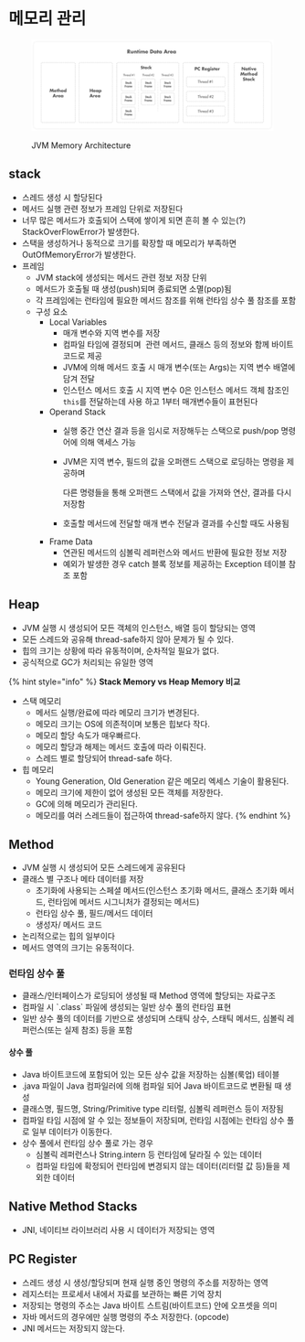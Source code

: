 # 메모리 관리

<figure><img src="../../../.gitbook/assets/image (15) (1) (1) (1).png" alt=""><figcaption><p>JVM Memory Architecture</p></figcaption></figure>

## stack

* 스레드 생성 시 할당된다
* 메서드 실행 관련 정보가 프레임 단위로 저장된다
* 너무 많은 메서드가 호출되어 스택에 쌓이게 되면 흔히 볼 수 있는(?) StackOverFlowError가 발생한다.
* 스택을 생성하거나 동적으로 크기를 확장할 때 메모리가 부족하면 OutOfMemoryError가 발생한다.
* 프레임
  * JVM stack에 생성되는 메서드 관련 정보 저장 단위
  * 메서드가 호출될 때 생성(push)되며 종료되면 소멸(pop)됨
  * 각 프레임에는 런타임에 필요한 메서드 참조를 위해 런타임 상수 풀 참조를 포함
  * 구성 요소
    * Local Variables
      * 매개 변수와 지역 변수를 저장
      * 컴파일 타임에 결정되며  관련 메서드, 클래스 등의 정보와 함께 바이트코드로 제공
      * JVM에 의해 메서드 호출 시 매개 변수(또는 Args)는 지역 변수 배열에 담겨 전달
      * 인스턴스 메서드 호출 시 지역 변수 0은 인스턴스 메서드 객체 참조인 `this`를 전달하는데 사용 하고 1부터 매개변수들이 표현된다
    * Operand Stack
      * 실행 중간 연산 결과 등을 임시로 저장해두는 스택으로 push/pop 명령어에 의해 액세스 가능
      *   JVM은 지역 변수, 필드의 값을 오퍼랜드 스택으로 로딩하는 명령을 제공하며 

          다른 명령들을 통해 오퍼랜드 스택에서 값을 가져와 연산, 결과를 다시 저장함
      * 호출할 메서드에 전달할 매개 변수 전달과 결과를 수신할 때도 사용됨
    * Frame Data
      * 연관된 메서드의 심볼릭 레퍼런스와 메서드 반환에 필요한 정보 저장
      * 예외가 발생한 경우 catch 블록 정보를 제공하는 Exception 테이블 참조 포함

## Heap

* JVM 실행 시 생성되어 모든 객체의 인스턴스, 배열 등이 할당되는 영역
* 모든 스레드와 공유해 thread-safe하지 않아 문제가 될 수 있다.
* 힙의 크기는 상황에 따라 유동적이며, 순차적일 필요가 없다.
* 공식적으로 GC가 처리되는 유일한 영역

{% hint style="info" %}
**Stack Memory vs Heap Memory 비교**

* 스택 메모리
  * 메서드 실행/완료에 따라 메모리 크기가 변경된다.
  * 메모리 크기는 OS에 의존적이며 보통은 힙보다 작다.
  * 메모리 할당 속도가 매우빠르다.
  * 메모리 할당과 해제는 메서드 호출에 따라 이뤄진다.
  * 스레드 별로 할당되어 thread-safe 하다.
* 힙 메모리
  * Young Generation, Old Generation 같은 메모리 엑세스 기술이 활용된다.
  * 메모리 크기에 제한이 없어 생성된 모든 객체를 저장한다.
  * GC에 의해 메모리가 관리된다.
  * 메모리를 여러 스레드들이 접근하여 thread-safe하지 않다.
{% endhint %}

## Method

* JVM 실행 시 생성되어 모든 스레드에게 공유된다
* 클래스 별 구조나 메타 데이터를 저장
  * 초기화에 사용되는 스페셜 메서드(인스턴스 초기화 메서드, 클래스 초기화 메서드, 런타임에 메서드 시그니처가 결정되는 메서드)
  * 런타임 상수 풀, 필드/메서드 데이터
  * 생성자/ 메서드 코드
* 논리적으로는 힙의 일부이다
* 메서드 영역의 크기는 유동적이다.

### 런타임 상수 풀

* 클래스/인터페이스가 로딩되어 생성될 때 Method 영역에 할당되는 자료구조
* 컴파일 시 \`.class\` 파일에 생성되는 일반 상수 풀의 런타임 표현
* 일반 상수 풀의 데이터를 기반으로 생성되며 스태틱 상수, 스태틱 메서드, 심볼릭 레퍼런스(또는 실제 참조) 등을 포함

#### 상수 풀

* Java 바이트코드에 포함되어 있는 모든 상수 값을 저장하는 심볼(룩업) 테이블 
* .java 파일이 Java 컴파일러에 의해 컴파일 되어 Java 바이트코드로 변환될 때 생성
* 클래스명, 필드명, String/Primitive type 리터럴, 심볼릭 레퍼런스 등이 저장됨
* 컴파일 타임 시점에 알 수 있는 정보들이 저장되며, 런타임 시점에는 런타임 상수 풀로 일부 데이터가 이동한다.
* 상수 풀에서 런타임 상수 풀로 가는 경우
  * 심볼릭 레퍼런스나 String.intern 등 런타임에 달라질 수 있는 데이터
  * 컴파일 타임에 확정되어 런타임에 변경되지 않는 데이터(리터럴 값 등)들을 제외한 데이터

## Native Method Stacks

* JNI, 네이티브 라이브러리 사용 시 데이터가 저장되는 영역

## PC Register

* 스레드 생성 시 생성/할당되며 현재 실행 중인 명령의 주소를 저장하는 영역
* 레지스터는 프로세서 내에서 자료를 보관하는 빠른 기억 장치
* 저장되는 명령의 주소는 Java 바이트 스트림(바이트코드) 안에 오프셋을 의미
* 자바 메서드의 경우에만 실행 명령의 주소 저장한다. (opcode)
* JNI 메서드는 저장되지 않는다.

